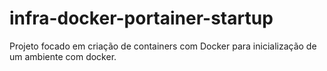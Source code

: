 # infra-docker-portainer-startup
Projeto focado em criação de containers com Docker para inicialização de um ambiente com docker.
